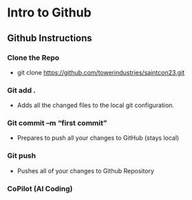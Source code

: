 # Intro to Github



## Github Instructions


### Clone the Repo 
* git clone https://github.com/towerindustries/saintcon23.git

### Git add .
* Adds all the changed files to the local git configuration.

### Git commit –m “first commit”
* Prepares to push all your changes to GitHub (stays local)

### Git push
* Pushes all of your changes to Github Repository

### CoPilot (AI Coding)

